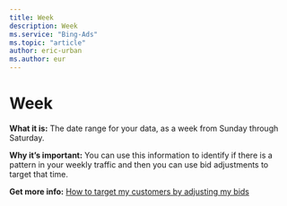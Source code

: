 ```yaml
---
title: Week
description: Week
ms.service: "Bing-Ads"
ms.topic: "article"
author: eric-urban
ms.author: eur
---
```


# Week

**What it is:**     The date range for your data, as a week from Sunday through Saturday.

**Why it’s important:**     You can use this information to identify if there is a pattern in your weekly traffic and then you can use bid adjustments to target that time.

**Get more info:**     [How to target my customers by adjusting my bids](../hlp_BA_CONC_AboutAdvancedBidding.md)


